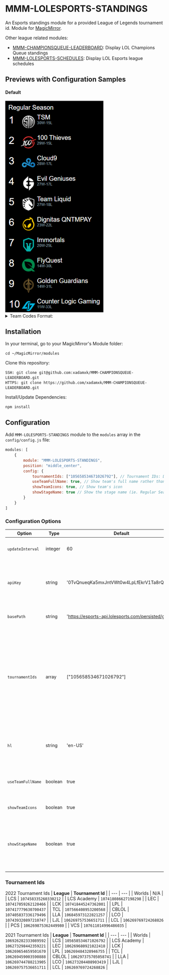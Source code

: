 # MMM-LOLESPORTS-STANDINGS
An Esports standings module for a provided League of Legends tournament id.
Module for <a href="https://github.com/MichMich/MagicMirror">MagicMirror</a>.

Other league related modules:
- <a href="https://github.com/xadamxk/MMM-CHAMPIONSQUEUE-LEADERBOARD">MMM-CHAMPIONSQUEUE-LEADERBOARD</a>: Display LOL Champions Queue standings
- <a href="https://github.com/xadamxk/MMM-LOLESPORTS-SCHEDULES">MMM-LOLESPORTS-SCHEDULES</a>: Display LOL Esports league schedules 

## Previews with Configuration Samples
#### Default
<img src="https://github.com/xadamxk/MMM-LOLESPORTS-STANDINGS/blob/master/screenshots/screenshot_default.png?raw=true" title="Preview"  />

<details> 
  <summary>Team Codes Format:</summary>
  <img src="https://github.com/xadamxk/MMM-LOLESPORTS-STANDINGS/blob/master/screenshots/screenshot_teamCodes.png?raw=true" title="Preview Team Codes"  />
	<pre><code>
config: {
    useTeamFullName: false
}
	</code></pre>
</details>

## Installation
In your terminal, go to your MagicMirror's Module folder:
````
cd ~/MagicMirror/modules
````

Clone this repository:
````
SSH: git clone git@github.com:xadamxk/MMM-CHAMPIONSQUEUE-LEADERBOARD.git
HTTPS: git clone https://github.com/xadamxk/MMM-CHAMPIONSQUEUE-LEADERBOARD.git
````

Install/Update Dependencies:
````
npm install
````

## Configuration
Add `MMM-LOLESPORTS-STANDINGS` module to the `modules` array in the `config/config.js` file:
````javascript
modules: [
	{
		module: "MMM-LOLESPORTS-STANDINGS",
		position: "middle_center",
		config: {
			tournamentIds: ["105658534671026792"], // Tournament IDs: Default to 2021 LCS Season
			useTeamFullName: true, // Show team's full name rather than team code
			showTeamIcons: true, // Show team's icon
			showStageName: true // Show the stage name (ie. Regular Season, Playoffs, etc)
		}
	}
]
````
### Configuration Options

| **Option** | **Type** | **Default** | **Description** |
| --- | --- | --- | --- |
| `updateInterval` | integer | 60 | Number of minutes to poll api for updates. |
| `apiKey` | string | '0TvQnueqKa5mxJntVWt0w4LpLfEkrV1Ta8rQBb9Z' | Api key used to query esports API - all users' api key is the default key. |
| `basePath` | string | 'https://esports-api.lolesports.com/persisted/gw' | Base bath used to query the esports api. |
| `tournamentIds` | array | ["105658534671026792"] | Array of tournament ids to get esport standings. Module is coded to handle one, but multiple tourament ids may be supported. Refer to tournament table below for ids of other leagues. |
| `hl` | string | 'en-US' | Host language/ locale to use when requesting esports data. |
| `useTeamFullName` | boolean  | true | Set `false` to show team codes rather than team names. |
| `showTeamIcons` | boolean  | true | Set `false` to hide team icons. |
| `showStageName` | boolean  | true | Set `false` to hide the stage name above standings list (ie. Regular Season, Playoffs, etc) |

### Tournament Ids
2022 Tournament Ids
| **League** | **Tournament Id** |
| --- | --- |
| Worlds | N/A |
| LCS | `107458335260330212` |
| LCS Academy | `107418086627198298` |
| LEC | `107417059262120466` |
| LCK | `107418445247362001` |
| LPL | `107417779630700437` |
| TCL | `107566408953200568` |
| CBLOL | `107405837336179496` |
| LLA | `106845973122821257` |
| LCO | `107439320897210747` |
| LJL | `106269757536651711` |
| LCL | `106269769724268826` |
| PCS | `106269875362449980` |
| VCS | `107611014996486035` |

2021 Tournament Ids
| **League** | **Tournament Id** |
| --- | --- |
| Worlds | `106926282333089592` |
| LCS | `105658534671026792` |
| LCS Academy | `106273298442359221` |
| LEC | `106269680921022418` |
| LCK | `106269654659501670` |
| LPL | `106269484328946755` |
| TCL | `106269459003590888` |
| CBLOL | `106297375705058741` |
| LLA | `106269744788213905` |
| LCO | `106273204408903419` |
| LJL | `106269757536651711` |
| LCL | `106269769724268826` |
